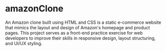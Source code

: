 # amazonClone

An Amazon clone built using HTML and CSS is a static e-commerce website that mimics the layout and design of Amazon's homepage and product pages.
This project serves as a front-end practice exercise for web developers to improve their skills in responsive design, layout structuring, and UI/UX styling.
